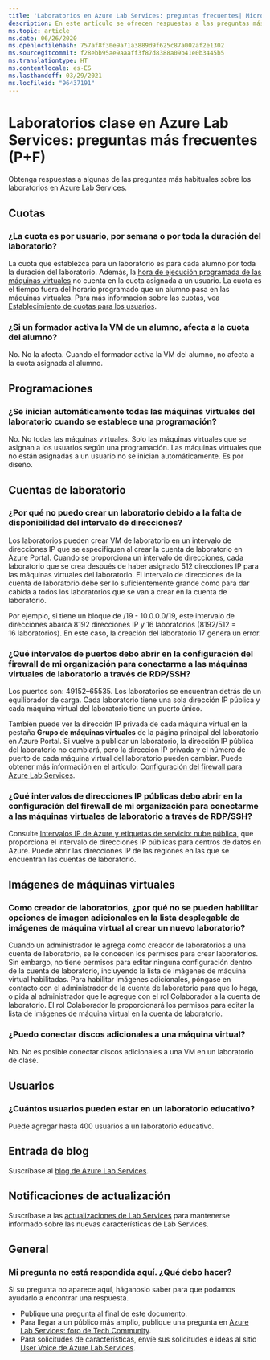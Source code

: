 ```yaml
---
title: 'Laboratorios en Azure Lab Services: preguntas frecuentes| Microsoft Docs'
description: En este artículo se ofrecen respuestas a las preguntas más frecuentes (P+F) sobre los laboratorios en Azure Lab Services.
ms.topic: article
ms.date: 06/26/2020
ms.openlocfilehash: 757af8f30e9a71a3889d9f625c87a002af2e1302
ms.sourcegitcommit: f28ebb95ae9aaaff3f87d8388a09b41e0b3445b5
ms.translationtype: HT
ms.contentlocale: es-ES
ms.lasthandoff: 03/29/2021
ms.locfileid: "96437191"
---
```

# <a name="labs-in-azure-lab-services--frequently-asked-questions-faq"></a>Laboratorios clase en Azure Lab Services: preguntas más frecuentes (P+F)
Obtenga respuestas a algunas de las preguntas más habituales sobre los laboratorios en Azure Lab Services. 

## <a name="quotas"></a>Cuotas

### <a name="is-the-quota-per-user-or-per-week-or-per-entire-duration-of-the-lab"></a>¿La cuota es por usuario, por semana o por toda la duración del laboratorio? 
La cuota que establezca para un laboratorio es para cada alumno por toda la duración del laboratorio. Además, la [hora de ejecución programada de las máquinas virtuales](how-to-create-schedules.md) no cuenta en la cuota asignada a un usuario. La cuota es el tiempo fuera del horario programado que un alumno pasa en las máquinas virtuales.  Para más información sobre las cuotas, vea [Establecimiento de cuotas para los usuarios](how-to-configure-student-usage.md#set-quotas-for-users).

### <a name="if-educator-turns-on-a-student-vm-does-that-affect-the-student-quota"></a>¿Si un formador activa la VM de un alumno, afecta a la cuota del alumno? 
No. No la afecta. Cuando el formador activa la VM del alumno, no afecta a la cuota asignada al alumno. 

## <a name="schedules"></a>Programaciones

### <a name="do-all-vms-in-the-lab-start-automatically-when-a-schedule-is-set"></a>¿Se inician automáticamente todas las máquinas virtuales del laboratorio cuando se establece una programación? 
No. No todas las máquinas virtuales. Solo las máquinas virtuales que se asignan a los usuarios según una programación. Las máquinas virtuales que no están asignadas a un usuario no se inician automáticamente. Es por diseño. 

## <a name="lab-accounts"></a>Cuentas de laboratorio

### <a name="why-am-i-not-able-to-create-a-lab-because-of-unavailability-of-the-address-range"></a>¿Por qué no puedo crear un laboratorio debido a la falta de disponibilidad del intervalo de direcciones? 

Los laboratorios pueden crear VM de laboratorio en un intervalo de direcciones IP que se especifiquen al crear la cuenta de laboratorio en Azure Portal. Cuando se proporciona un intervalo de direcciones, cada laboratorio que se crea después de haber asignado 512 direcciones IP para las máquinas virtuales del laboratorio. El intervalo de direcciones de la cuenta de laboratorio debe ser lo suficientemente grande como para dar cabida a todos los laboratorios que se van a crear en la cuenta de laboratorio. 

Por ejemplo, si tiene un bloque de /19 - 10.0.0.0/19, este intervalo de direcciones abarca 8192 direcciones IP y 16 laboratorios (8192/512 = 16 laboratorios). En este caso, la creación del laboratorio 17 genera un error.

### <a name="what-port-ranges-should-i-open-on-my-organizations-firewall-setting-to-connect-to-lab-virtual-machines-via-rdpssh"></a>¿Qué intervalos de puertos debo abrir en la configuración del firewall de mi organización para conectarme a las máquinas virtuales de laboratorio a través de RDP/SSH?

Los puertos son: 49152–65535. Los laboratorios se encuentran detrás de un equilibrador de carga. Cada laboratorio tiene una sola dirección IP pública y cada máquina virtual del laboratorio tiene un puerto único. 

También puede ver la dirección IP privada de cada máquina virtual en la pestaña **Grupo de máquinas virtuales** de la página principal del laboratorio en Azure Portal. Si vuelve a publicar un laboratorio, la dirección IP pública del laboratorio no cambiará, pero la dirección IP privada y el número de puerto de cada máquina virtual del laboratorio pueden cambiar. Puede obtener más información en el artículo: [Configuración del firewall para Azure Lab Services](how-to-configure-firewall-settings.md).

### <a name="what-public-ip-address-range-should-i-open-on-my-organizations-firewall-settings-to-connect-to-lab-virtual-machines-via-rdpssh"></a>¿Qué intervalos de direcciones IP públicas debo abrir en la configuración del firewall de mi organización para conectarme a las máquinas virtuales de laboratorio a través de RDP/SSH?
Consulte [Intervalos IP de Azure y etiquetas de servicio: nube pública](https://www.microsoft.com/download/details.aspx?id=56519), que proporciona el intervalo de direcciones IP públicas para centros de datos en Azure. Puede abrir las direcciones IP de las regiones en las que se encuentran las cuentas de laboratorio.

## <a name="virtual-machine-images"></a>Imágenes de máquinas virtuales

### <a name="as-a-lab-creator-why-cant-i-enable-additional-image-options-in-the-virtual-machine-images-dropdown-when-creating-a-new-lab"></a>Como creador de laboratorios, ¿por qué no se pueden habilitar opciones de imagen adicionales en la lista desplegable de imágenes de máquina virtual al crear un nuevo laboratorio?

Cuando un administrador le agrega como creador de laboratorios a una cuenta de laboratorio, se le conceden los permisos para crear laboratorios. Sin embargo, no tiene permisos para editar ninguna configuración dentro de la cuenta de laboratorio, incluyendo la lista de imágenes de máquina virtual habilitadas. Para habilitar imágenes adicionales, póngase en contacto con el administrador de la cuenta de laboratorio para que lo haga, o pida al administrador que le agregue con el rol Colaborador a la cuenta de laboratorio. El rol Colaborador le proporcionará los permisos para editar la lista de imágenes de máquina virtual en la cuenta de laboratorio.

### <a name="can-i-attach-additional-disks-to-a-virtual-machine"></a>¿Puedo conectar discos adicionales a una máquina virtual?
No. No es posible conectar discos adicionales a una VM en un laboratorio de clase. 

## <a name="users"></a>Usuarios

### <a name="how-many-users-can-be-in-a-classroom-lab"></a>¿Cuántos usuarios pueden estar en un laboratorio educativo?
Puede agregar hasta 400 usuarios a un laboratorio educativo. 

## <a name="blog-post"></a>Entrada de blog
Suscríbase al [blog de Azure Lab Services](https://aka.ms/azlabs-blog).

## <a name="update-notifications"></a>Notificaciones de actualización
Suscríbase a las [actualizaciones de Lab Services](https://azure.microsoft.com/updates/?product=lab-services) para mantenerse informado sobre las nuevas características de Lab Services.

## <a name="general"></a>General
### <a name="what-if-my-question-isnt-answered-here"></a>Mi pregunta no está respondida aquí. ¿Qué debo hacer?
Si su pregunta no aparece aquí, háganoslo saber para que podamos ayudarlo a encontrar una respuesta.

- Publique una pregunta al final de este documento. 
- Para llegar a un público más amplio, publique una pregunta en [Azure Lab Services: foro de Tech Community](https://techcommunity.microsoft.com/t5/azure-lab-services/bd-p/AzureLabServices). 
- Para solicitudes de características, envíe sus solicitudes e ideas al sitio [User Voice de Azure Lab Services](https://feedback.azure.com/forums/320373-lab-services?category_id=352774).

